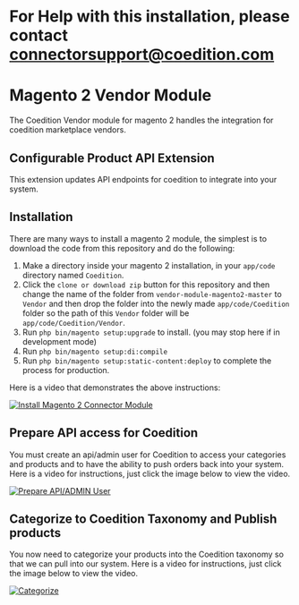 # For Help with this installation, please contact connectorsupport@coedition.com
# Magento 2 Vendor Module

The Coedition Vendor module for magento 2 handles the integration for coedition marketplace vendors.

## Configurable Product API Extension

This extension updates API endpoints for coedition to integrate into your system.

## Installation

There are many ways to install a magento 2 module, the simplest is to download the code from this repository and do the following:

1. Make a directory inside your magento 2 installation, in your `app/code` directory named `Coedition`.
2. Click the `clone or download zip` button for this repository and then change the name of the folder from `vendor-module-magento2-master` to `Vendor` and then drop the folder into the newly made `app/code/Coedition` folder so the path of this `Vendor` folder will be `app/code/Coedition/Vendor`.
3. Run `php bin/magento setup:upgrade` to install. (you may stop here if in development mode)
4. Run `php bin/magento setup:di:compile`
5. Run `php bin/magento setup:static-content:deploy` to complete the process for production.

Here is a video that demonstrates the above instructions:

[![Install Magento 2 Connector Module](https://content.screencast.com/users/ragboy/folders/Snagit/media/e28d84fa-ba0f-4102-bc8c-bcb3525b64d3/FirstFrame.jpg)](https://www.screencast.com/t/a1kfGS1FkQrk)

## Prepare API access for Coedition

You must create an api/admin user for Coedition to access your categories and products and to have the ability to push orders back into your system. Here is a video for instructions, just click the image below to view the video.

[![Prepare API/ADMIN User](https://content.screencast.com/users/ragboy/folders/Snagit/media/06d83782-9701-4eab-94e9-7503c51ac81f/FirstFrame.jpg)](https://www.screencast.com/t/nCpuPlGznt)

## Categorize to Coedition Taxonomy and Publish products

You now need to categorize your products into the Coedition taxonomy so that we can pull into our system. Here is a video for instructions, just click the image below to view the video.

[![Categorize](https://content.screencast.com/users/ragboy/folders/Snagit/media/e9a6d7b5-4699-44da-878a-09cc848c586e/FirstFrame.jpg)](https://www.screencast.com/t/tWUDq7lQ)

